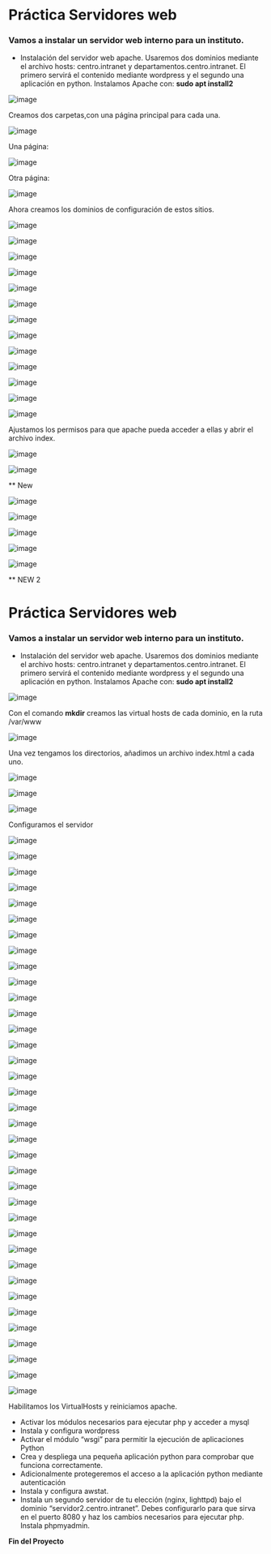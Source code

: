 # Práctica Servidores web

### Vamos a instalar un servidor web interno para un instituto.
- Instalación del servidor web apache. Usaremos dos dominios mediante el archivo hosts: centro.intranet y departamentos.centro.intranet. El primero servirá el contenido mediante wordpress y el segundo una aplicación en python.
Instalamos Apache con: **sudo apt install2**

![image](https://github.com/AngelaMorales-8/SRI-ASIR2/assets/122454505/bd777988-be0c-4da5-b6ac-5feeaf49dd49)


Creamos dos carpetas,con una página principal para cada una.

![image](https://github.com/AngelaMorales-8/SRI-ASIR2/assets/122454505/486db158-1288-4412-b76b-e2f48a5e8bbe)


Una página:

![image](https://github.com/AngelaMorales-8/SRI-ASIR2/assets/122454505/6e63be8b-6a10-487c-9073-84fe850197c0)


Otra página:

![image](https://github.com/AngelaMorales-8/SRI-ASIR2/assets/122454505/6ea27eb9-1dab-4396-8559-1deb46e3b401)


Ahora creamos los dominios de configuración de estos sitios.

![image](https://github.com/AngelaMorales-8/SRI-ASIR2/assets/122454505/fffd769a-300c-487d-b869-1c5a6204e0fa)


![image](https://github.com/AngelaMorales-8/SRI-ASIR2/assets/122454505/bc92caa9-a984-4742-adcd-b9fe9f16a10f)


![image](https://github.com/AngelaMorales-8/SRI-ASIR2/assets/122454505/213b073e-1083-4a17-803e-c7131c7435c5)

![image](https://github.com/AngelaMorales-8/SRI-ASIR2/assets/122454505/6606c430-c2c5-46df-a967-9d9528d46815)

![image](https://github.com/AngelaMorales-8/SRI-ASIR2/assets/122454505/9c39c3fb-044a-41ad-beca-1491fe3f0344)

![image](https://github.com/AngelaMorales-8/SRI-ASIR2/assets/122454505/ed728992-3d80-4c4c-a409-4d222712fa2b)

![image](https://github.com/AngelaMorales-8/SRI-ASIR2/assets/122454505/bc14c095-2588-4553-847f-0a228a79b1de)

![image](https://github.com/AngelaMorales-8/SRI-ASIR2/assets/122454505/5f366208-a0b8-42de-8603-bfda378df630)

![image](https://github.com/AngelaMorales-8/SRI-ASIR2/assets/122454505/036a5e97-fe64-4468-b3f1-bfbf2f202148)

![image](https://github.com/AngelaMorales-8/SRI-ASIR2/assets/122454505/456429aa-5128-4ab5-ad8b-c7392234d7d9)

![image](https://github.com/AngelaMorales-8/SRI-ASIR2/assets/122454505/ef30e774-7818-4a5a-81d8-72856fbef90e)

![image](https://github.com/AngelaMorales-8/SRI-ASIR2/assets/122454505/937a279e-e942-4fb0-bb40-0dbf6e665e06)

![image](https://github.com/AngelaMorales-8/SRI-ASIR2/assets/122454505/7e3a567b-766f-45ec-8926-527bd0181b4f)

Ajustamos los permisos para que apache pueda acceder a ellas y abrir el archivo index.

![image](https://github.com/AngelaMorales-8/SRI-ASIR2/assets/122454505/84d67e49-3b3e-440b-ae91-c863b11c933c)

![image](https://github.com/AngelaMorales-8/SRI-ASIR2/assets/122454505/05f0fc03-b287-4cb9-9a8f-4b57b58f9d38)


** New

![image](https://github.com/AngelaMorales-8/SRI-ASIR2/assets/122454505/40cffdde-68ba-4b6c-ad5e-913812ff53a7)

![image](https://github.com/AngelaMorales-8/SRI-ASIR2/assets/122454505/2482884c-d66c-49ac-8805-6550f6256a0c)

![image](https://github.com/AngelaMorales-8/SRI-ASIR2/assets/122454505/05e20b51-5640-4f3c-a84d-31c64182a18c)

![image](https://github.com/AngelaMorales-8/SRI-ASIR2/assets/122454505/2f79805a-0673-4fa8-be8a-befa7ddeb8b8)

![image](https://github.com/AngelaMorales-8/SRI-ASIR2/assets/122454505/df683d8f-ff79-4fbd-9625-a5c12e6fd1a6)

** NEW 2

# Práctica Servidores web

### Vamos a instalar un servidor web interno para un instituto.
- Instalación del servidor web apache. Usaremos dos dominios mediante el archivo hosts: centro.intranet y departamentos.centro.intranet. El primero servirá el contenido mediante wordpress y el segundo una aplicación en python.
Instalamos Apache con: **sudo apt install2**

![image](https://github.com/AngelaMorales-8/SRI-ASIR2/assets/122454505/f0cfe498-0284-48ee-8f96-7fc73a9baae4)


Con el comando **mkdir** creamos las virtual hosts de cada dominio, en la ruta /var/www

![image](https://github.com/AngelaMorales-8/SRI-ASIR2/assets/122454505/6c75264a-3b59-4c21-be35-d43192a7f60f)

Una vez tengamos los directorios, añadimos un archivo index.html a cada uno.

![image](https://github.com/AngelaMorales-8/SRI-ASIR2/assets/122454505/3cc758bb-a05d-4a66-b177-1160a134b8b7)

![image](https://github.com/AngelaMorales-8/SRI-ASIR2/assets/122454505/04061bef-017f-4f38-8623-59b85bf4417b)

![image](https://github.com/AngelaMorales-8/SRI-ASIR2/assets/122454505/c5f4af3a-1d67-4773-a40d-886c4b146608)



Configuramos el servidor

![image](https://github.com/AngelaMorales-8/SRI-ASIR2/assets/122454505/c5bb87de-c1da-4160-b468-a36bc0066871)

![image](https://github.com/AngelaMorales-8/SRI-ASIR2/assets/122454505/0cd33834-05ea-4ab3-984f-b4dc91966543)

![image](https://github.com/AngelaMorales-8/SRI-ASIR2/assets/122454505/11646a16-aa57-4d2a-abc4-632259c8fd00)

![image](https://github.com/AngelaMorales-8/SRI-ASIR2/assets/122454505/c9a57c6f-1888-4116-addc-e09af443e50d)

![image](https://github.com/AngelaMorales-8/SRI-ASIR2/assets/122454505/90a7d6f7-7526-4afc-8b92-8f31adda11b4)


![image](https://github.com/AngelaMorales-8/SRI-ASIR2/assets/122454505/b9b2be88-8346-4a13-a248-25c1646d41ee)

![image](https://github.com/AngelaMorales-8/SRI-ASIR2/assets/122454505/51cc1022-c41f-4992-b673-d38134acc432)

![image](https://github.com/AngelaMorales-8/SRI-ASIR2/assets/122454505/6743e0ad-cde9-4bd3-a7f7-6b18f44f9a23)


![image](https://github.com/AngelaMorales-8/SRI-ASIR2/assets/122454505/4204a105-b802-4623-8551-d1defd62fb9e)

![image](https://github.com/AngelaMorales-8/SRI-ASIR2/assets/122454505/69bdf10c-68c8-4916-9a3b-8771f52e79c1)

![image](https://github.com/AngelaMorales-8/SRI-ASIR2/assets/122454505/a854966a-ef6d-4172-a48b-658bb7086ff8)


![image](https://github.com/AngelaMorales-8/SRI-ASIR2/assets/122454505/11c19593-7ebc-4abe-946c-8dd145decb95)

![image](https://github.com/AngelaMorales-8/SRI-ASIR2/assets/122454505/f0c68c76-399b-4dd1-8122-ec9d5219184f)

![image](https://github.com/AngelaMorales-8/SRI-ASIR2/assets/122454505/ff8d35b3-7eb6-4e3f-90d6-d5285bc8ba3e)

![image](https://github.com/AngelaMorales-8/SRI-ASIR2/assets/122454505/f7545aaf-384d-49cb-8fb2-abec93a9c5cd)

![image](https://github.com/AngelaMorales-8/SRI-ASIR2/assets/122454505/41ac79f3-e5b0-4030-9e2a-527ef68f722c)

![image](https://github.com/AngelaMorales-8/SRI-ASIR2/assets/122454505/498d5185-758f-4f3f-99d6-3ae08848bc03)

![image](https://github.com/AngelaMorales-8/SRI-ASIR2/assets/122454505/9a8732df-821a-45a3-96a3-b2081780e3f3)

![image](https://github.com/AngelaMorales-8/SRI-ASIR2/assets/122454505/b657c66b-227e-4a19-bb51-5e7e4aa299a9)

![image](https://github.com/AngelaMorales-8/SRI-ASIR2/assets/122454505/d7b1c53b-2216-4828-93b4-860bfe0eac49)

![image](https://github.com/AngelaMorales-8/SRI-ASIR2/assets/122454505/c96dc775-4ee4-46c1-ba6f-0b46e0b7bff0)

![image](https://github.com/AngelaMorales-8/SRI-ASIR2/assets/122454505/c2bb2d9b-9d20-47f9-8cb6-68a1db75be34)


![image](https://github.com/AngelaMorales-8/SRI-ASIR2/assets/122454505/0fa8e524-dc1a-496d-91e8-6c9fc0210301)


![image](https://github.com/AngelaMorales-8/SRI-ASIR2/assets/122454505/829a5230-bc9b-44e1-ac8b-1a697304b9e5)


![image](https://github.com/AngelaMorales-8/SRI-ASIR2/assets/122454505/7b270f90-2657-4849-bc00-a8beaf5b773b)

![image](https://github.com/AngelaMorales-8/SRI-ASIR2/assets/122454505/2e36b4f0-9f9b-4b7f-86a7-92d692674aa8)


![image](https://github.com/AngelaMorales-8/SRI-ASIR2/assets/122454505/fadb26e4-84d6-4e08-904a-54f5bd8125a0)


![image](https://github.com/AngelaMorales-8/SRI-ASIR2/assets/122454505/6b728bd8-e132-4d52-941d-be72b5f82748)

![image](https://github.com/AngelaMorales-8/SRI-ASIR2/assets/122454505/c007a628-c0bd-4b97-936b-6848c59b53b9)

![image](https://github.com/AngelaMorales-8/SRI-ASIR2/assets/122454505/2e0279e0-f4ab-4009-bbfc-fbba12b3a030)

![image](https://github.com/AngelaMorales-8/SRI-ASIR2/assets/122454505/6eaa5a3e-5a92-4050-9c7c-fed4a4c5ae11)

![image](https://github.com/AngelaMorales-8/SRI-ASIR2/assets/122454505/12985af4-0b45-4cc9-8297-fdb825624bd8)

![image](https://github.com/AngelaMorales-8/SRI-ASIR2/assets/122454505/38df0f6c-d8a5-49d6-a9d7-3268bb152181)

![image](https://github.com/AngelaMorales-8/SRI-ASIR2/assets/122454505/cad96ffb-2453-4e4b-99b5-519ff9b90369)

![image](https://github.com/AngelaMorales-8/SRI-ASIR2/assets/122454505/ebddc97a-8470-42c1-9ec2-7529cce35036)

![image](https://github.com/AngelaMorales-8/SRI-ASIR2/assets/122454505/4a54f6b4-cbc8-41f2-84a7-fcbebc285c3c)






































Habilitamos los VirtualHosts y reiniciamos apache.









- Activar los módulos necesarios para ejecutar php y acceder a mysql
- Instala y configura wordpress
- Activar el módulo “wsgi” para permitir la ejecución de aplicaciones Python
- Crea y despliega una pequeña aplicación python para comprobar que funciona correctamente.
- Adicionalmente protegeremos el acceso a la aplicación python mediante autenticación
- Instala y configura awstat.
- Instala un segundo servidor de tu elección (nginx, lighttpd) bajo el dominio “servidor2.centro.intranet”. Debes configurarlo para que sirva en el puerto 8080 y haz los cambios necesarios para ejecutar php. Instala phpmyadmin.

**Fin del Proyecto**
